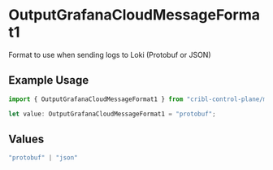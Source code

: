 # OutputGrafanaCloudMessageFormat1

Format to use when sending logs to Loki (Protobuf or JSON)

## Example Usage

```typescript
import { OutputGrafanaCloudMessageFormat1 } from "cribl-control-plane/models";

let value: OutputGrafanaCloudMessageFormat1 = "protobuf";
```

## Values

```typescript
"protobuf" | "json"
```